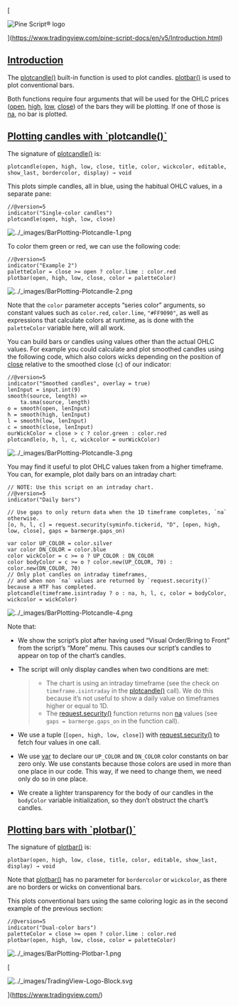 [

![Pine Script® logo](https://tradingview.com/pine-script-docs/en/v5/_images/Pine-script-logo.svg)

](https://www.tradingview.com/pine-script-docs/en/v5/Introduction.html)

[Introduction](#id1)
-------------------------------------------------------------------

The [plotcandle()](https://www.tradingview.com/pine-script-reference/v5/#fun_plotcandle) built-in function is used to plot candles. [plotbar()](https://www.tradingview.com/pine-script-reference/v5/#fun_plotbar) is used to plot conventional bars.

Both functions require four arguments that will be used for the OHLC prices ([open](https://www.tradingview.com/pine-script-reference/v5/#var_open), [high](https://www.tradingview.com/pine-script-reference/v5/#var_high), [low](https://www.tradingview.com/pine-script-reference/v5/#var_low), [close](https://www.tradingview.com/pine-script-reference/v5/#var_close)) of the bars they will be plotting. If one of those is [na](https://www.tradingview.com/pine-script-reference/v5/#var_na), no bar is plotted.

[Plotting candles with \`plotcandle()\`](#id2)
-----------------------------------------------------------------------------------------------------------------

The signature of [plotcandle()](https://www.tradingview.com/pine-script-reference/v5/#fun_plotcandle) is:

```
plotcandle(open, high, low, close, title, color, wickcolor, editable, show_last, bordercolor, display) → void

```


This plots simple candles, all in blue, using the habitual OHLC values, in a separate pane:

```
//@version=5
indicator("Single-color candles")
plotcandle(open, high, low, close)

```


![../_images/BarPlotting-Plotcandle-1.png](https://tradingview.com/pine-script-docs/en/v5/_images/BarPlotting-Plotcandle-1.png)

To color them green or red, we can use the following code:

```
//@version=5
indicator("Example 2")
paletteColor = close >= open ? color.lime : color.red
plotbar(open, high, low, close, color = paletteColor)

```


![../_images/BarPlotting-Plotcandle-2.png](https://tradingview.com/pine-script-docs/en/v5/_images/BarPlotting-Plotcandle-2.png)

Note that the `color` parameter accepts “series color” arguments, so constant values such as `color.red`, `color.lime`, `"#FF9090"`, as well as expressions that calculate colors at runtime, as is done with the `paletteColor` variable here, will all work.

You can build bars or candles using values other than the actual OHLC values. For example you could calculate and plot smoothed candles using the following code, which also colors wicks depending on the position of [close](https://www.tradingview.com/pine-script-reference/v5/#var_close) relative to the smoothed close (`c`) of our indicator:

```
//@version=5
indicator("Smoothed candles", overlay = true)
lenInput = input.int(9)
smooth(source, length) =>
    ta.sma(source, length)
o = smooth(open, lenInput)
h = smooth(high, lenInput)
l = smooth(low, lenInput)
c = smooth(close, lenInput)
ourWickColor = close > c ? color.green : color.red
plotcandle(o, h, l, c, wickcolor = ourWickColor)

```


![../_images/BarPlotting-Plotcandle-3.png](https://tradingview.com/pine-script-docs/en/v5/_images/BarPlotting-Plotcandle-3.png)

You may find it useful to plot OHLC values taken from a higher timeframe. You can, for example, plot daily bars on an intraday chart:

```
// NOTE: Use this script on an intraday chart.
//@version=5
indicator("Daily bars")

// Use gaps to only return data when the 1D timeframe completes, `na` otherwise.
[o, h, l, c] = request.security(syminfo.tickerid, "D", [open, high, low, close], gaps = barmerge.gaps_on)

var color UP_COLOR = color.silver
var color DN_COLOR = color.blue
color wickColor = c >= o ? UP_COLOR : DN_COLOR
color bodyColor = c >= o ? color.new(UP_COLOR, 70) : color.new(DN_COLOR, 70)
// Only plot candles on intraday timeframes,
// and when non `na` values are returned by `request.security()` because a HTF has completed.
plotcandle(timeframe.isintraday ? o : na, h, l, c, color = bodyColor, wickcolor = wickColor)

```


![../_images/BarPlotting-Plotcandle-4.png](https://tradingview.com/pine-script-docs/en/v5/_images/BarPlotting-Plotcandle-4.png)

Note that:

*   We show the script’s plot after having used “Visual Order/Bring to Front” from the script’s “More” menu. This causes our script’s candles to appear on top of the chart’s candles.
    
*   The script will only display candles when two conditions are met:
    
    > *   The chart is using an intraday timeframe (see the check on `timeframe.isintraday` in the [plotcandle()](https://www.tradingview.com/pine-script-reference/v5/#fun_plotcandle) call). We do this because it’s not useful to show a daily value on timeframes higher or equal to 1D.
    > *   The [request.security()](https://www.tradingview.com/pine-script-reference/v5/#fun_request{dot}security) function returns non [na](https://www.tradingview.com/pine-script-reference/v5/#var_na) values (see `gaps = barmerge.gaps_on` in the function call).
    
*   We use a tuple (`[open, high, low, close]`) with [request.security()](https://www.tradingview.com/pine-script-reference/v5/#fun_request{dot}security) to fetch four values in one call.
    
*   We use [var](https://www.tradingview.com/pine-script-reference/v5/#op_var) to declare our `UP_COLOR` and `DN_COLOR` color constants on bar zero only. We use constants because those colors are used in more than one place in our code. This way, if we need to change them, we need only do so in one place.
    
*   We create a lighter transparency for the body of our candles in the `bodyColor` variable initialization, so they don’t obstruct the chart’s candles.
    

[Plotting bars with \`plotbar()\`](#id3)
-----------------------------------------------------------------------------------------------------

The signature of [plotbar()](https://www.tradingview.com/pine-script-reference/v5/#fun_plotbar) is:

```
plotbar(open, high, low, close, title, color, editable, show_last, display) → void

```


Note that [plotbar()](https://www.tradingview.com/pine-script-reference/v5/#fun_plotbar) has no parameter for `bordercolor` or `wickcolor`, as there are no borders or wicks on conventional bars.

This plots conventional bars using the same coloring logic as in the second example of the previous section:

```
//@version=5
indicator("Dual-color bars")
paletteColor = close >= open ? color.lime : color.red
plotbar(open, high, low, close, color = paletteColor)

```


![../_images/BarPlotting-Plotbar-1.png](https://tradingview.com/pine-script-docs/en/v5/_images/BarPlotting-Plotbar-1.png)

[

![../_images/TradingView-Logo-Block.svg](https://tradingview.com/pine-script-docs/en/v5/_images/TradingView-Logo-Block.svg)

](https://www.tradingview.com/)